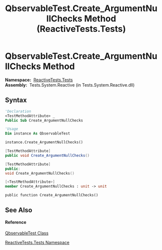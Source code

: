 ﻿---
title: QbservableTest.Create_ArgumentNullChecks Method  (ReactiveTests.Tests)
TOCTitle: Create_ArgumentNullChecks Method
ms:assetid: M:ReactiveTests.Tests.QbservableTest.Create_ArgumentNullChecks
ms:mtpsurl: https://msdn.microsoft.com/en-us/library/reactivetests.tests.qbservabletest.create_argumentnullchecks(v=VS.103)
ms:contentKeyID: 36619109
ms.date: 06/28/2011
mtps_version: v=VS.103
f1_keywords:
- ReactiveTests.Tests.QbservableTest.Create_ArgumentNullChecks
dev_langs:
- CSharp
- JScript
- VB
- FSharp
- c++
---

# QbservableTest.Create\_ArgumentNullChecks Method

**Namespace:**  [ReactiveTests.Tests](hh289046\(v=vs.103\).md)  
**Assembly:**  Tests.System.Reactive (in Tests.System.Reactive.dll)

## Syntax

``` vb
'Declaration
<TestMethodAttribute> _
Public Sub Create_ArgumentNullChecks
```

``` vb
'Usage
Dim instance As QbservableTest

instance.Create_ArgumentNullChecks()
```

``` csharp
[TestMethodAttribute]
public void Create_ArgumentNullChecks()
```

``` c++
[TestMethodAttribute]
public:
void Create_ArgumentNullChecks()
```

``` fsharp
[<TestMethodAttribute>]
member Create_ArgumentNullChecks : unit -> unit 
```

``` jscript
public function Create_ArgumentNullChecks()
```

## See Also

#### Reference

[QbservableTest Class](hh315250\(v=vs.103\).md)

[ReactiveTests.Tests Namespace](hh289046\(v=vs.103\).md)

